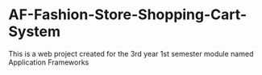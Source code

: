 # AF-Fashion-Store-Shopping-Cart-System
This is a web project created for the 3rd year 1st semester module named Application Frameworks
